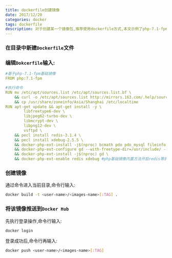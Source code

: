 ```yaml
---
title: dockerfile创建镜像
date: 2017/12/20
categories: docker
tags: dockerfile
description: 对于创建某一个镜像包,推荐使用dockerfile方式,本文示例了php-7.1-fpm镜像创建过程
---
```


### 在目录中新建`Dockerfile`文件

### 编辑`Dokcerfile`输入:
```yaml
#基于php-7.1-fpm基础镜像
FROM php:7.1-fpm

#执行命令 
RUN mv /etc/apt/sources.list /etc/apt/sources.list.bf \
	&& curl -o /etc/apt/sources.list http://mirrors.163.com/.help/sources.list.jessie \ #使用国内镜像
	&& cp /usr/share/zoneinfo/Asia/Shanghai /etc/localtime
RUN apt-get update && apt-get install -y \
		libfreetype6-dev \
		libjpeg62-turbo-dev \
		libmcrypt-dev \
		libpng12-dev \
		vsftpd \
	&& pecl install redis-3.1.4 \
	&& pecl install xdebug-2.5.5 \
	&& docker-php-ext-install -j$(nproc) bcmath pdo pdo_mysql fileinfo zip \ #php基础镜像内置方法安装其他核心扩展
	&& docker-php-ext-configure gd --with-freetype-dir=/usr/include/ --with-jpeg-dir=/usr/include/ \
	&& docker-php-ext-install -j$(nproc) gd \
	&& docker-php-ext-enable redis xdebug #php基础镜像内置方法开启redis等扩展
```

### 创建镜像
通过命令进入当前目录,命令行输入:
```bash
docker build -t <user-name>/<images-name>[:TAG] .
```

### 将该镜像推送到`Docker Hub`
先执行登录操作,命令行输入:
```bash
docker login
```
登录成功后,命令行再输入:
```bash
docker push <user-name>/<images-name>[:TAG]
```
